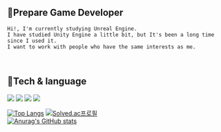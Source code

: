 ## 🌱Prepare Game Developer
    
    Hi!, I'm currently studying Unreal Engine.
    I have studied Unity Engine a little bit, but It's been a long time since I used it.
    I want to work with people who have the same interests as me.
<br/>
    
## 🔭Tech & language
    
<img src="https://img.shields.io/badge/Unreal-0E1128.svg?style=for-the-badge&logo=Unreal Engine&logoColor=white"/></a>
<img src="https://img.shields.io/badge/Unity-FAFAFA.svg?style=for-the-badge&logo=Unity&logoColor=black"/></a>
<img src="https://img.shields.io/badge/C++-00599C.svg?style=for-the-badge&logo=C%2B%2B&logoColor=white"/></a>
<img src="https://img.shields.io/badge/Csharp-E34F26.svg?style=for-the-badge&logo=Csharp&logoColor=white"/></a>


[![Top Langs](https://github-readme-stats.vercel.app/api/top-langs/?username=Meizoa&layout=compact)](https://github.com/anuraghazra/github-readme-stats)
[![Solved.ac프로필](http://mazassumnida.wtf/api/v2/generate_badge?boj=naezan)](https://solved.ac/jhj20071)   
[![Anurag's GitHub stats](https://github-readme-stats.vercel.app/api?username=Meizoa&show_icons=true&theme=gruvbox_light)](https://github.com/anuraghazra/github-readme-stats)
